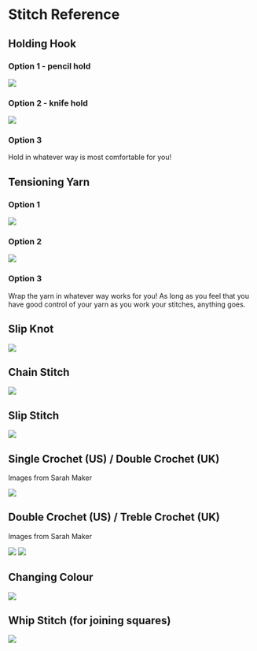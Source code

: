 # Stitch Reference

## Holding Hook

### Option 1 - pencil hold
![](../assets/images/hold_pencil.jpg)

### Option 2 - knife hold
![](../assets/images/hold_knife.jpg)

### Option 3

Hold in whatever way is most comfortable for you!

<div style="break-after:page"></div>

## Tensioning Yarn

### Option 1
![](../assets/images/tension_1.jpg)

### Option 2
![](../assets/images/tension_2.jpg)

### Option 3

Wrap the yarn in whatever way works for you! As long as you feel that you have good control of your yarn as you work your stitches, anything goes.

<div style="break-after:page"></div>

## Slip Knot

![](../assets/images/slip_knot.jpg)

<div style="break-after:page"></div>

## Chain Stitch

![](../assets/images/chain.webp)

<div style="break-after:page"></div>

## Slip Stitch

![](../assets/images/slip_stitch.webp)

<div style="break-after:page"></div>

## Single Crochet (US) / Double Crochet (UK)

Images from Sarah Maker

![](../assets/images/single_crochet.jpg)

<div style="break-after:page"></div>

## Double Crochet (US) / Treble Crochet (UK)

Images from Sarah Maker

![](../assets/images/double_crochet_1.webp)
![](../assets/images/double_crochet_2.webp)

<div style="break-after:page"></div>

## Changing Colour

![](../assets/images/changing_colour.jpg)

<div style="break-after:page"></div>

## Whip Stitch (for joining squares)

![](../assets/images/whip_stitch.jpg)